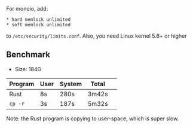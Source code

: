 For monoio, add:
```
* hard memlock unlimited
* soft memlock unlimited
```

to `/etc/security/limits.conf`.
Also, you need Linux kernel 5.6+ or higher

## Benchmark
- Size: 184G	

| Program | User | System | Total |   |
|---------|------|--------|-------|---|
| Rust    | 8s   | 280s   | 3m42s |   |
| `cp -r` | 3s   | 187s   | 5m32s |   |

Note: the Rust program is copying to user-space, which is super slow.